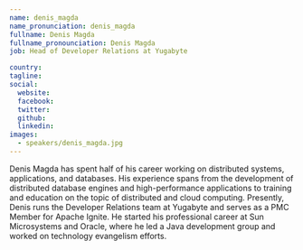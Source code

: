 ```yaml
---
name: denis_magda
name_pronunciation: denis_magda
fullname: Denis Magda
fullname_pronounciation: Denis Magda
job: Head of Developer Relations at Yugabyte

country: 
tagline: 
social:
  website: 
  facebook:
  twitter:
  github: 
  linkedin: 
images:
  - speakers/denis_magda.jpg
---
```


Denis Magda has spent half of his career working on distributed systems, applications, and databases. His experience spans from the development of distributed database engines and high-performance applications to training and education on the topic of distributed and cloud computing.
Presently, Denis runs the Developer Relations team at Yugabyte and serves as a PMC Member for Apache Ignite. He started his professional career at Sun Microsystems and Oracle, where he led a Java development group and worked on technology evangelism efforts.